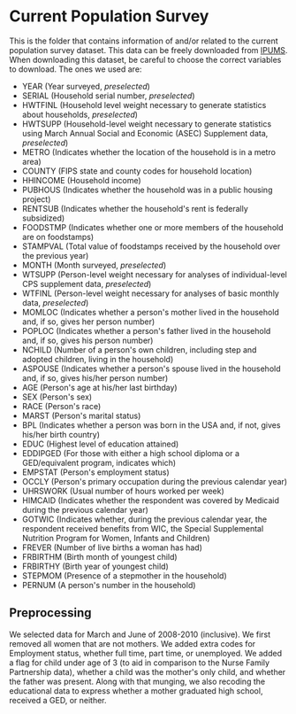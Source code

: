 Current Population Survey
=========================

This is the folder that contains information of and/or related to the current population survey dataset.
This data can be freely downloaded from [IPUMS](http://cps.ipums.org). When downloading this dataset, be careful to choose the correct variables to download. The ones we used are:
+ YEAR (Year surveyed, *preselected*)
+ SERIAL (Household serial number, *preselected*)
+ HWTFINL (Household level weight necessary to generate statistics about households, *preselected*)
+ HWTSUPP (Household-level weight necessary to generate statistics using March Annual Social and Economic (ASEC) Supplement data, *preselected*)
+ METRO (Indicates whether the location of the household is in a metro area)
+ COUNTY (FIPS state and county codes for household location)
+ HHINCOME (Household income)
+ PUBHOUS (Indicates whether the household was in a public housing project)
+ RENTSUB (Indicates whether the household's rent is federally subsidized)
+ FOODSTMP (Indicates whether one or more members of the household are on foodstamps)
+ STAMPVAL (Total value of foodstamps received by the household over the previous year)
+ MONTH (Month surveyed, *preselected*)
+ WTSUPP (Person-level weight necessary for analyses of individual-level CPS supplement data, *preselected*)
+ WTFINL (Person-level weight necessary for analyses of basic monthly data, *preselected*)
+ MOMLOC (Indicates whether a person's mother lived in the household and, if so, gives her person number)
+ POPLOC (Indicates whether a person's father lived in the household and, if so, gives his person number)
+ NCHILD (Number of a person's own children, including step and adopted children, living in the household)
+ ASPOUSE (Indicates whether a person's spouse lived in the household and, if so, gives his/her person number)
+ AGE (Person's age at his/her last birthday)
+ SEX (Person's sex)
+ RACE (Person's race)
+ MARST (Person's marital status)
+ BPL (Indicates whether a person was born in the USA and, if not, gives his/her birth country)
+ EDUC (Highest level of education attained)
+ EDDIPGED (For those with either a high school diploma or a GED/equivalent program, indicates which)
+ EMPSTAT (Person's employment status)
+ OCCLY (Person's primary occupation during the previous calendar year)
+ UHRSWORK (Usual number of hours worked per week)
+ HIMCAID (Indicates whether the respondent was covered by Medicaid during the previous calendar year)
+ GOTWIC (Indicates whether, during the previous calendar year, the respondent received benefits from WIC, the Special Supplemental Nutrition Program for Women, Infants and Children)
+ FREVER (Number of live births a woman has had)
+ FRBIRTHM (Birth month of youngest child)
+ FRBIRTHY (Birth year of youngest child)
+ STEPMOM (Presence of a stepmother in the household)
+ PERNUM (A person's number in the household)

Preprocessing
--------

We selected data for March and June of 2008-2010 (inclusive). We first removed all women that are not mothers. We added extra codes for Employment status, whether full time, part time, or unemployed. We added a flag for child under age of 3 (to aid in comparison to the Nurse Family Partnership data), whether a child was the mother's only child, and whether the father was present. Along with that munging, we also recoding the educational data to express whether a mother graduated high school, received a GED, or neither.
